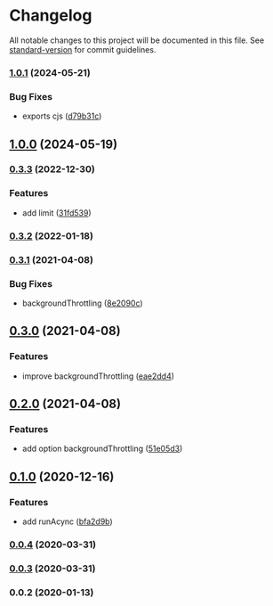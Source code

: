 # Changelog

All notable changes to this project will be documented in this file. See [standard-version](https://github.com/conventional-changelog/standard-version) for commit guidelines.

### [1.0.1](https://github.com/Krivega/request-animation/compare/v1.0.0...v1.0.1) (2024-05-21)

### Bug Fixes

- exports cjs ([d79b31c](https://github.com/Krivega/request-animation/commit/d79b31cafc75c310ec28cf567f98822b9f783eac))

## [1.0.0](https://github.com/Krivega/request-animation/compare/v0.3.3...v1.0.0) (2024-05-19)

### [0.3.3](https://github.com/Krivega/request-animation/compare/v0.3.2...v0.3.3) (2022-12-30)

### Features

- add limit ([31fd539](https://github.com/Krivega/request-animation/commit/31fd539b1ef364e0ff02bb47e1d9599f6c5fa6b5))

### [0.3.2](https://github.com/Krivega/request-animation/compare/v0.3.1...v0.3.2) (2022-01-18)

### [0.3.1](https://github.com/Krivega/request-animation/compare/v0.3.0...v0.3.1) (2021-04-08)

### Bug Fixes

- backgroundThrottling ([8e2090c](https://github.com/Krivega/request-animation/commit/8e2090cc41cb24c2823d1481fba80533cfd72904))

## [0.3.0](https://github.com/Krivega/request-animation/compare/v0.2.0...v0.3.0) (2021-04-08)

### Features

- improve backgroundThrottling ([eae2dd4](https://github.com/Krivega/request-animation/commit/eae2dd47da452dbf7ffe2a5ad5023e05cdae0a23))

## [0.2.0](https://github.com/Krivega/request-animation/compare/v0.1.0...v0.2.0) (2021-04-08)

### Features

- add option backgroundThrottling ([51e05d3](https://github.com/Krivega/request-animation/commit/51e05d339c1cd89c7dbeecb5dfa7624d5fbcef8c))

## [0.1.0](https://github.com/Krivega/request-animation/compare/v0.0.4...v0.1.0) (2020-12-16)

### Features

- add runAcync ([bfa2d9b](https://github.com/Krivega/request-animation/commit/bfa2d9be8e347d0f91e8d95db9644683a14c6df1))

### [0.0.4](https://github.com/Krivega/request-animation/compare/v0.0.3...v0.0.4) (2020-03-31)

### [0.0.3](https://github.com/Krivega/request-animation/compare/v0.0.2...v0.0.3) (2020-03-31)

### 0.0.2 (2020-01-13)

